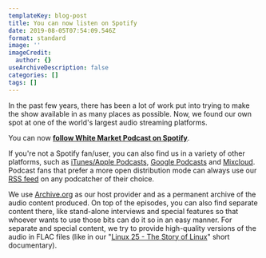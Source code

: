 ```yaml
---
templateKey: blog-post
title: You can now listen on Spotify
date: 2019-08-05T07:54:09.546Z
format: standard
image: ''
imageCredit:
  author: {}
useArchiveDescription: false
categories: []
tags: []
---
```

In the past few years, there has been a lot of work put into trying to make the show available in as many places as possible. Now, we found our own spot at one of the world's largest audio streaming platforms.

You can now **[follow White Market Podcast on Spotify](https://open.spotify.com/show/4o2iPfNaRrP73gWsmQ7yF3?si=CoK9hmBnQHSb1MQVuluNcQ)**.

If you're not a Spotify fan/user, you can also find us in a variety of other platforms, such as [iTunes/Apple Podcasts](https://podcasts.apple.com/gb/podcast/white-market-podcast/id1033024096), [Google Podcasts](https://podcasts.google.com/?feed=aHR0cHM6Ly93d3cud2hpdGVtYXJrZXRwb2RjYXN0LmV1L3Jzcy54bWw%3D) and [Mixcloud](https://www.mixcloud.com/whitemarketpodcast/). Podcast fans that prefer a more open distribution mode can always use our [RSS feed](http://www.whitemarketpodcast.eu/rss.xml) on any podcatcher of their choice. 

We use [Archive.org](https://archive.org/details/@white_market_podcast) as our host provider and as a permanent archive of the audio content produced. 
On top of the episodes, you can also find separate content there, like stand-alone interviews and special features so that whoever wants to use those bits can do it so in an easy manner. For separate and special content, we try to provide high-quality versions of the audio in FLAC files (like in our "[Linux 25 - The Story of Linux](https://www.whitemarketpodcast.eu/blog/2016-08-25-linux-25-story-linux/)" short documentary).







